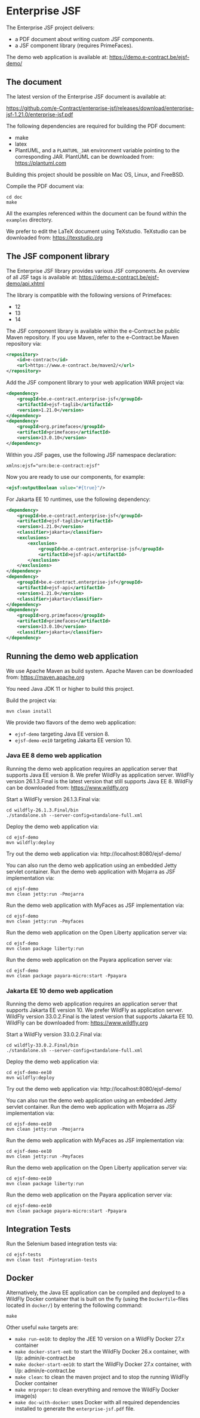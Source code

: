 # Enterprise JSF

The Enterprise JSF project delivers:
* a PDF document about writing custom JSF components.
* a JSF component library (requires PrimeFaces).

The demo web application is available at:
https://demo.e-contract.be/ejsf-demo/


## The document

The latest version of the Enterprise JSF document is available at:

https://github.com/e-Contract/enterprise-jsf/releases/download/enterprise-jsf-1.21.0/enterprise-jsf.pdf

The following dependencies are required for building the PDF document:
* make
* latex
* PlantUML, and a `PLANTUML_JAR` environment variable pointing to the corresponding JAR.
PlantUML can be downloaded from: https://plantuml.com

Building this project should be possible on Mac OS, Linux, and FreeBSD.

Compile the PDF document via:
```
cd doc
make
```

All the examples referenced within the document can be found within the `examples` directory.

We prefer to edit the LaTeX document using TeXstudio.
TeXstudio can be downloaded from:
https://texstudio.org

## The JSF component library

The Enterprise JSF library provides various JSF components.
An overview of all JSF tags is available at:
https://demo.e-contract.be/ejsf-demo/api.xhtml

The library is compatible with the following versions of Primefaces:
* 12
* 13
* 14

The JSF component library is available within the e-Contract.be public Maven repository.
If you use Maven, refer to the e-Contract.be Maven repository via:
```xml
<repository>
    <id>e-contract</id>
    <url>https://www.e-contract.be/maven2/</url>
</repository>
```
Add the JSF component library to your web application WAR project via:
```xml
<dependency>
    <groupId>be.e-contract.enterprise-jsf</groupId>
    <artifactId>ejsf-taglib</artifactId>
    <version>1.21.0</version>
</dependency>
<dependency>
    <groupId>org.primefaces</groupId>
    <artifactId>primefaces</artifactId>
    <version>13.0.10</version>
</dependency>
```
Within you JSF pages, use the following JSF namespace declaration:
```
xmlns:ejsf="urn:be:e-contract:ejsf"
```
Now you are ready to use our components, for example:
```xml
<ejsf:outputBoolean value="#{true}"/>
```
For Jakarta EE 10 runtimes, use the following dependency:
```xml
<dependency>
    <groupId>be.e-contract.enterprise-jsf</groupId>
    <artifactId>ejsf-taglib</artifactId>
    <version>1.21.0</version>
    <classifier>jakarta</classifier>
    <exclusions>
        <exclusion>
            <groupId>be.e-contract.enterprise-jsf</groupId>
            <artifactId>ejsf-api</artifactId>
        </exclusion>
    </exclusions>
</dependency>
<dependency>
    <groupId>be.e-contract.enterprise-jsf</groupId>
    <artifactId>ejsf-api</artifactId>
    <version>1.21.0</version>
    <classifier>jakarta</classifier>
</dependency>
<dependency>
    <groupId>org.primefaces</groupId>
    <artifactId>primefaces</artifactId>
    <version>13.0.10</version>
    <classifier>jakarta</classifier>
</dependency>
```

## Running the demo web application

We use Apache Maven as build system.
Apache Maven can be downloaded from: https://maven.apache.org

You need Java JDK 11 or higher to build this project.

Build the project via:
```
mvn clean install
```

We provide two flavors of the demo web application:
* `ejsf-demo` targeting Java EE version 8.
* `ejsf-demo-ee10` targeting Jakarta EE version 10.

### Java EE 8 demo web application

Running the demo web application requires an application server that supports Java EE version 8.
We prefer WildFly as application server.
WildFly version 26.1.3.Final is the latest version that still supports Java EE 8.
WildFly can be downloaded from: https://www.wildfly.org

Start a WildFly version 26.1.3.Final via:
```
cd wildfly-26.1.3.Final/bin
./standalone.sh --server-config=standalone-full.xml
```

Deploy the demo web application via:
```
cd ejsf-demo
mvn wildfly:deploy
```

Try out the demo web application via:
http://localhost:8080/ejsf-demo/

You can also run the demo web application using an embedded Jetty servlet container.
Run the demo web application with Mojarra as JSF implementation via:
```
cd ejsf-demo
mvn clean jetty:run -Pmojarra
```
Run the demo web application with MyFaces as JSF implementation via:
```
cd ejsf-demo
mvn clean jetty:run -Pmyfaces
```

Run the demo web application on the Open Liberty application server via:
```
cd ejsf-demo
mvn clean package liberty:run
```

Run the demo web application on the Payara application server via:
```
cd ejsf-demo
mvn clean package payara-micro:start -Ppayara
```

### Jakarta EE 10 demo web application

Running the demo web application requires an application server that supports Jakarta EE version 10.
We prefer WildFly as application server.
WildFly version 33.0.2.Final is the latest version that supports Jakarta EE 10.
WildFly can be downloaded from: https://www.wildfly.org

Start a WildFly version 33.0.2.Final via:
```
cd wildfly-33.0.2.Final/bin
./standalone.sh --server-config=standalone-full.xml
```

Deploy the demo web application via:
```
cd ejsf-demo-ee10
mvn wildfly:deploy
```

Try out the demo web application via:
http://localhost:8080/ejsf-demo/

You can also run the demo web application using an embedded Jetty servlet container.
Run the demo web application with Mojarra as JSF implementation via:
```
cd ejsf-demo-ee10
mvn clean jetty:run -Pmojarra
```
Run the demo web application with MyFaces as JSF implementation via:
```
cd ejsf-demo-ee10
mvn clean jetty:run -Pmyfaces
```

Run the demo web application on the Open Liberty application server via:
```
cd ejsf-demo-ee10
mvn clean package liberty:run
```

Run the demo web application on the Payara application server via:
```
cd ejsf-demo-ee10
mvn clean package payara-micro:start -Ppayara
```

## Integration Tests

Run the Selenium based integration tests via:
```
cd ejsf-tests
mvn clean test -Pintegration-tests
```

## Docker

Alternatively, the Java EE application can be compiled and deployed to a WildFly Docker container
that is built on the fly (using the `Dockerfile`-files located in `docker/`) by entering the following command:
```shell
make
```

Other useful `make` targets are:
* `make run-ee10`: to deploy the JEE 10 version on a WildFly Docker 27.x container
* `make docker-start-ee8`: to start the WildFly Docker 26.x container, with l/p: admin/e-contract.be
* `make docker-start-ee10`: to start the WildFly Docker 27.x container, with l/p: admin/e-contract.be
* `make clean`: to clean the maven project and to stop the running WildFly Docker container
* `make mrproper`: to clean everything and remove the WildFly Docker image(s)
* `make doc-with-docker`: uses Docker with all required dependencies installed to generate the `enterprise-jsf.pdf` file.
